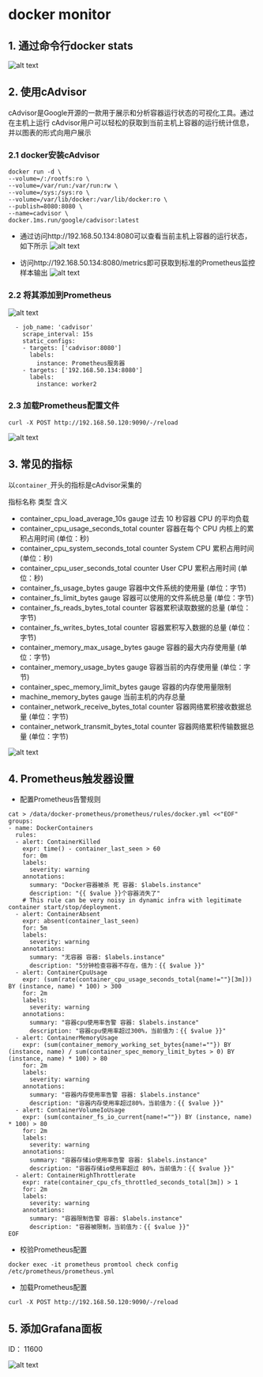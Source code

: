 # docker monitor

## 1. 通过命令行docker stats

![alt text](image.png)

## 2. 使用cAdvisor
cAdvisor是Google开源的一款用于展示和分析容器运行状态的可视化工具。通过在主机上运行 cAdvisor用户可以轻松的获取到当前主机上容器的运行统计信息，并以图表的形式向用户展示

### 2.1 docker安装cAdvisor
```
docker run -d \
--volume=/:/rootfs:ro \
--volume=/var/run:/var/run:rw \
--volume=/sys:/sys:ro \
--volume=/var/lib/docker:/var/lib/docker:ro \
--publish=8080:8080 \
--name=cadvisor \
docker.1ms.run/google/cadvisor:latest
```

* 通过访问http://192.168.50.134:8080可以查看当前主机上容器的运行状态，如下所示
![alt text](image-1.png)

* 访问http://192.168.50.134:8080/metrics即可获取到标准的Prometheus监控样本输出
![alt text](image-2.png)

### 2.2 将其添加到Prometheus
![alt text](image-3.png)
```
  - job_name: 'cadvisor'
    scrape_interval: 15s
    static_configs:
    - targets: ['cadvisor:8080']
      labels:
        instance: Prometheus服务器
    - targets: ['192.168.50.134:8080']
      labels:
        instance: worker2
```

### 2.3 加载Prometheus配置文件
```
curl -X POST http://192.168.50.120:9090/-/reload
```
![alt text](image-4.png)


## 3. 常见的指标
以`container_`开头的指标是cAdvisor采集的

指标名称	                             类型	            含义
* container_cpu_load_average_10s	        gauge	    过去 10 秒容器 CPU 的平均负载
* container_cpu_usage_seconds_total	    counter	    容器在每个 CPU 内核上的累积占用时间 (单位：秒)
* container_cpu_system_seconds_total	    counter	    System CPU 累积占用时间 (单位：秒)
* container_cpu_user_seconds_total	    counter	    User CPU 累积占用时间 (单位：秒)
* container_fs_usage_bytes	            gauge	    容器中文件系统的使用量 (单位：字节)
* container_fs_limit_bytes	            gauge	    容器可以使用的文件系统总量 (单位：字节)
* container_fs_reads_bytes_total	        counter	    容器累积读取数据的总量 (单位：字节)
* container_fs_writes_bytes_total	        counter	    容器累积写入数据的总量 (单位：字节)
* container_memory_max_usage_bytes	    gauge	    容器的最大内存使用量 (单位：字节)
* container_memory_usage_bytes	        gauge	    容器当前的内存使用量 (单位：字节)
* container_spec_memory_limit_bytes	    gauge	    容器的内存使用量限制
* machine_memory_bytes	                gauge	    当前主机的内存总量
* container_network_receive_bytes_total	counter	    容器网络累积接收数据总量 (单位：字节)
* container_network_transmit_bytes_total	counter	    容器网络累积传输数据总量 (单位：字节)

![alt text](image-6.png)

## 4. Prometheus触发器设置
* 配置Prometheus告警规则
```
cat > /data/docker-prometheus/prometheus/rules/docker.yml <<"EOF"
groups:
- name: DockerContainers
  rules:
  - alert: ContainerKilled
    expr: time() - container_last_seen > 60
    for: 0m
    labels:
      severity: warning
    annotations:
      summary: "Docker容器被杀 死 容器: $labels.instance"
      description: "{{ $value }}个容器消失了"
    # This rule can be very noisy in dynamic infra with legitimate container start/stop/deployment.
  - alert: ContainerAbsent
    expr: absent(container_last_seen)
    for: 5m
    labels:
      severity: warning
    annotations:
      summary: "无容器 容器: $labels.instance"
      description: "5分钟检查容器不存在，值为：{{ $value }}"
  - alert: ContainerCpuUsage
    expr: (sum(rate(container_cpu_usage_seconds_total{name!=""}[3m])) BY (instance, name) * 100) > 300
    for: 2m
    labels:
      severity: warning
    annotations:
      summary: "容器cpu使用率告警 容器: $labels.instance"
      description: "容器cpu使用率超过300%，当前值为：{{ $value }}"
  - alert: ContainerMemoryUsage
    expr: (sum(container_memory_working_set_bytes{name!=""}) BY (instance, name) / sum(container_spec_memory_limit_bytes > 0) BY (instance, name) * 100) > 80
    for: 2m
    labels:
      severity: warning
    annotations:
      summary: "容器内存使用率告警 容器: $labels.instance"
      description: "容器内存使用率超过80%，当前值为：{{ $value }}"
  - alert: ContainerVolumeIoUsage
    expr: (sum(container_fs_io_current{name!=""}) BY (instance, name) * 100) > 80
    for: 2m
    labels:
      severity: warning
    annotations:
      summary: "容器存储io使用率告警 容器: $labels.instance"
      description: "容器存储io使用率超过 80%，当前值为：{{ $value }}"
  - alert: ContainerHighThrottlerate
    expr: rate(container_cpu_cfs_throttled_seconds_total[3m]) > 1
    for: 2m
    labels:
      severity: warning
    annotations:
      summary: "容器限制告警 容器: $labels.instance"
      description: "容器被限制，当前值为：{{ $value }}"
EOF
```

* 校验Prometheus配置
```
docker exec -it prometheus promtool check config /etc/prometheus/prometheus.yml
```

* 加载Prometheus配置
```
curl -X POST http://192.168.50.120:9090/-/reload
```

## 5. 添加Grafana面板
ID： 11600

![alt text](image-5.png)



